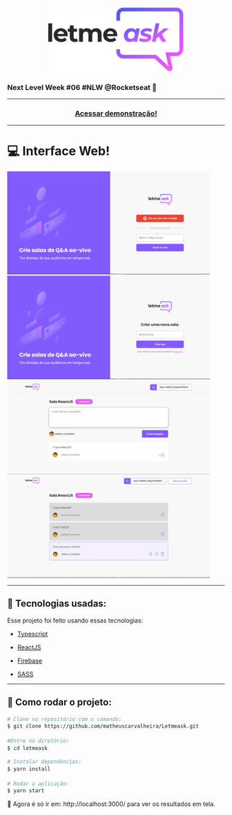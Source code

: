 <p align="center">
  <img src="./src/assets/images/logo.svg"/>
</p>

### **Next Level Week** #06 #NLW @Rocketseat 📳

---

<h3 align="center">
  <a href="https://letmeask-bd05a.web.app/">Acessar demonstração!<a>
</h3>

---

# 💻 Interface Web!

<p>
  <img src="./public/images/homepage.png" width="470"/>
  <img src="./public/images/createroom.png" width="470"/>
  <img src="./public/images/room.png" width="470"/>
  <img src="./public/images/adminroom.png" width="470" center/>
</p>

---

## 🔎 Tecnologias usadas:

Esse projeto foi feito usando essas tecnologias:

- [Typescript](https://www.typescriptlang.org/)

- [ReactJS](https://reactjs.org/)

- [Firebase](https://firebase.google.com/)

- [SASS](https://sass-lang.com/)

---

## 🎥 Como rodar o projeto:

```bash
# Clone no repositório com o comando:
$ git clone https://github.com/matheuscarvalheira/Letmeask.git

#Entre no diretório:
$ cd letmeask
```

```bash
# Instalar dependências:
$ yarn install

# Rodar a aplicação:
$ yarn start
```

🚀 Agora é só ir em: http://localhost:3000/ para ver os resultados em tela.

